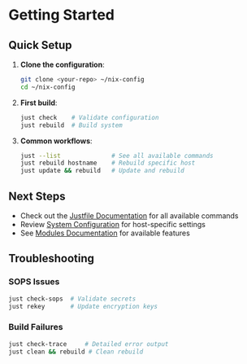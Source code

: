 # Getting Started

## Quick Setup

1. **Clone the configuration**:
   ```bash
   git clone <your-repo> ~/nix-config
   cd ~/nix-config
   ```

2. **First build**:
   ```bash
   just check    # Validate configuration
   just rebuild  # Build system
   ```

3. **Common workflows**:
   ```bash
   just --list              # See all available commands
   just rebuild hostname    # Rebuild specific host
   just update && rebuild   # Update and rebuild
   ```

## Next Steps

- Check out the [Justfile Documentation](../automation/justfile.md) for all available commands
- Review [System Configuration](../system/README.md) for host-specific settings
- See [Modules Documentation](../modules/README.md) for available features

## Troubleshooting

### SOPS Issues
```bash
just check-sops  # Validate secrets
just rekey       # Update encryption keys
```

### Build Failures
```bash
just check-trace     # Detailed error output
just clean && rebuild # Clean rebuild
``` 